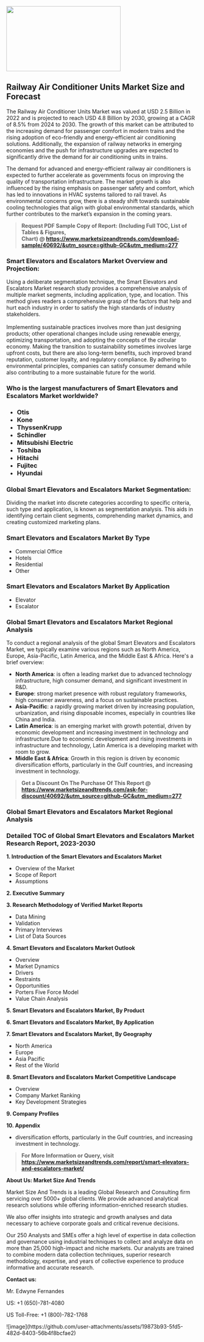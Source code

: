 <p><img class="alignnone size-medium wp-image-20088" src="https://ffe5etoiles.com/wp-content/uploads/2024/12/MST1-300x171.png" alt="" width="300" height="171" /></p><h2>Railway Air Conditioner Units Market Size and Forecast</h2><p>The Railway Air Conditioner Units Market was valued at USD 2.5 Billion in 2022 and is projected to reach USD 4.8 Billion by 2030, growing at a CAGR of 8.5% from 2024 to 2030. The growth of this market can be attributed to the increasing demand for passenger comfort in modern trains and the rising adoption of eco-friendly and energy-efficient air conditioning solutions. Additionally, the expansion of railway networks in emerging economies and the push for infrastructure upgrades are expected to significantly drive the demand for air conditioning units in trains.</p><p>The demand for advanced and energy-efficient railway air conditioners is expected to further accelerate as governments focus on improving the quality of transportation infrastructure. The market growth is also influenced by the rising emphasis on passenger safety and comfort, which has led to innovations in HVAC systems tailored to rail travel. As environmental concerns grow, there is a steady shift towards sustainable cooling technologies that align with global environmental standards, which further contributes to the market’s expansion in the coming years.</p></p><blockquote id="" class=""><strong>Request PDF Sample Copy of Report: (Including Full TOC, List of Tables &amp; Figures, Chart)&nbsp;@&nbsp;<strong><a href="https://www.marketsizeandtrends.com/download-sample/40692/&utm_source=github-GC&utm_medium=277" target="_blank">https://www.marketsizeandtrends.com/download-sample/40692/&utm_source=github-GC&utm_medium=277</a></strong></strong></blockquote><h3 id="" class="">Smart Elevators and Escalators Market&nbsp;Overview and Projection:</h3><p id="" class="">Using a deliberate segmentation technique, the Smart Elevators and Escalators Market research study provides a comprehensive analysis of multiple market segments, including application, type, and location. This method gives readers a comprehensive grasp of the factors that help and hurt each industry in order to satisfy the high standards of industry stakeholders. <br /> <br />Implementing sustainable practices involves more than just designing products; other operational changes include using renewable energy, optimizing transportation, and adopting the concepts of the circular economy. Making the transition to sustainability sometimes involves large upfront costs, but there are also long-term benefits, such improved brand reputation, customer loyalty, and regulatory compliance. By adhering to environmental principles, companies can satisfy consumer demand while also contributing to a more sustainable future for the world.</p><h3 id="" class="">Who is the largest manufacturers of&nbsp;Smart Elevators and Escalators Market worldwide?</h3><h3 class=""><p><ul><li>Otis </li><li> Kone </li><li> ThyssenKrupp </li><li> Schindler </li><li> Mitsubishi Electric </li><li> Toshiba </li><li> Hitachi </li><li> Fujitec </li><li> Hyundai</li></ul></p></h3><h3 id="" class="">Global&nbsp;Smart Elevators and Escalators Market Segmentation:</h3><p id="" class="">Dividing the market into discrete categories according to specific criteria, such type and application, is known as segmentation analysis. This aids in identifying certain client segments, comprehending market dynamics, and creating customized marketing plans.</p><h3 id="" class="">Smart Elevators and Escalators Market&nbsp;By Type</h3><p><p><ul><li>Commercial Office </li><li> Hotels </li><li> Residential </li><li> Other</p></li></ul></p></p><h3 id="" class="">Smart Elevators and Escalators Market&nbsp;By Application</h3><p class=""><p><ul><li>Elevator </li><li> Escalator</li></ul></p></p><h3 id="" class="">Global Smart Elevators and Escalators Market Regional Analysis</h3><p id="" class="">To conduct a regional analysis of the global Smart Elevators and Escalators Market, we typically examine various regions such as North America, Europe, Asia-Pacific, Latin America, and the Middle East &amp; Africa. Here's a brief overview:</p><ul><li><strong>North America</strong>: is often a leading market due to advanced technology infrastructure, high consumer demand, and significant investment in R&amp;D.</li><li><strong>Europe</strong>: strong market presence with robust regulatory frameworks, high consumer awareness, and a focus on sustainable practices.</li><li><strong>Asia-Pacific</strong>: a rapidly growing market driven by increasing population, urbanization, and rising disposable incomes, especially in countries like China and India.</li><li><strong>Latin America</strong>: is an emerging market with growth potential, driven by economic development and increasing investment in technology and infrastructure.Due to economic development and rising investments in infrastructure and technology, Latin America is a developing market with room to grow.</li><li><strong>Middle East &amp; Africa</strong>: Growth in this region is driven by economic diversification efforts, particularly in the Gulf countries, and increasing investment in technology.</li></ul><blockquote id="" class=""><strong>Get a Discount On The Purchase Of This Report @ <strong><a href="https://www.marketsizeandtrends.com/ask-for-discount/40692/&utm_source=github-GC&utm_medium=277" target="_blank">https://www.marketsizeandtrends.com/ask-for-discount/40692/&utm_source=github-GC&utm_medium=277</a></strong></strong></blockquote><h3 id="" class="">Global Smart Elevators and Escalators Market Regional Analysis</h3><h3 id="" class="">Detailed TOC of Global Smart Elevators and Escalators Market Research Report, 2023-2030</h3><p id="" class=""><strong>1. Introduction of the Smart Elevators and Escalators Market</strong></p><ul><li>Overview of the Market</li><li>Scope of Report</li><li>Assumptions</li></ul><p id="" class=""><strong>2. Executive Summary</strong></p><p id="" class=""><strong>3. Research Methodology of Verified Market Reports</strong></p><ul><li>Data Mining</li><li>Validation</li><li>Primary Interviews</li><li>List of Data Sources</li></ul><p id="" class=""><strong>4. Smart Elevators and Escalators Market Outlook</strong></p><ul><li>Overview</li><li>Market Dynamics</li><li>Drivers</li><li>Restraints</li><li>Opportunities</li><li>Porters Five Force Model</li><li>Value Chain Analysis</li></ul><p id="" class=""><strong>5. Smart Elevators and Escalators Market, By Product</strong></p><p id="" class=""><strong>6. Smart Elevators and Escalators Market, By Application</strong></p><p id="" class=""><strong>7. Smart Elevators and Escalators Market, By Geography</strong></p><ul><li>North America</li><li>Europe</li><li>Asia Pacific</li><li>Rest of the World</li></ul><p id="" class=""><strong>8. Smart Elevators and Escalators Market Competitive Landscape</strong></p><ul><li>Overview</li><li>Company Market Ranking</li><li>Key Development Strategies</li></ul><p id="" class=""><strong>9. Company Profiles</strong></p><p id="" class=""><strong>10. Appendix</strong></p><ul><li>diversification efforts, particularly in the Gulf countries, and increasing investment in technology.</li></ul><blockquote id="" class=""><strong>For More Information or Query, visit <strong><strong><a href="https://www.marketsizeandtrends.com/report/smart-elevators-and-escalators-market/" target="_blank">https://www.marketsizeandtrends.com/report/smart-elevators-and-escalators-market/</a></strong></strong></strong></blockquote><p id="" class=""><strong>About Us: Market Size And Trends</strong></p><p id="" class="">Market Size And Trends is a leading Global Research and Consulting firm servicing over 5000+ global clients. We provide advanced analytical research solutions while offering information-enriched research studies.</p><p id="" class="">We also offer insights into strategic and growth analyses and data necessary to achieve corporate goals and critical revenue decisions.</p><p id="" class="">Our 250 Analysts and SMEs offer a high level of expertise in data collection and governance using industrial techniques to collect and analyze data on more than 25,000 high-impact and niche markets. Our analysts are trained to combine modern data collection techniques, superior research methodology, expertise, and years of collective experience to produce informative and accurate research.</p><p id="" class=""><strong>Contact us:</strong></p><p id="" class="">Mr. Edwyne Fernandes</p><p id="" class="">US: +1 (650)-781-4080</p><p id="" class="">US Toll-Free: +1 (800)-782-1768</p>
![image](https://github.com/user-attachments/assets/19873b93-5fd5-482d-8403-56b4f8bcfae2)

